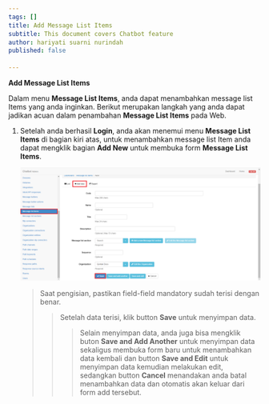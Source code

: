 ```yaml
---
tags: []
title: Add Message List Items
subtitle: This document covers Chatbot feature
author: hariyati suarni nurindah
published: false

---
```

**Add Message List Items**

Dalam menu **Message List Items**, anda dapat menambahkan message list Items yang anda inginkan. Berikut merupakan langkah yang anda dapat jadikan acuan dalam penambahan **Message List Items** pada Web.

1. Setelah anda berhasil **Login**, anda akan menemui menu **Message List Items** di bagian kiri atas, untuk menambahkan message list Item anda dapat mengklik bagian **Add New** untuk membuka form **Message List Items**.

   ![](/uploads/messagelistsitems2.PNG)

   > Saat pengisian, pastikan field-field mandatory sudah terisi dengan benar.
   >
   > > Setelah data terisi, klik button **Save** untuk menyimpan data.
   > >
   > > > Selain menyimpan data, anda juga bisa mengklik buton **Save and Add Another** untuk menyimpan data sekaligus membuka form baru untuk menambahkan data kembali dan button **Save and Edit** untuk menyimpan data kemudian melakukan edit, sedangkan button **Cancel** menandakan anda batal menambahkan data dan otomatis akan keluar dari form add tersebut.